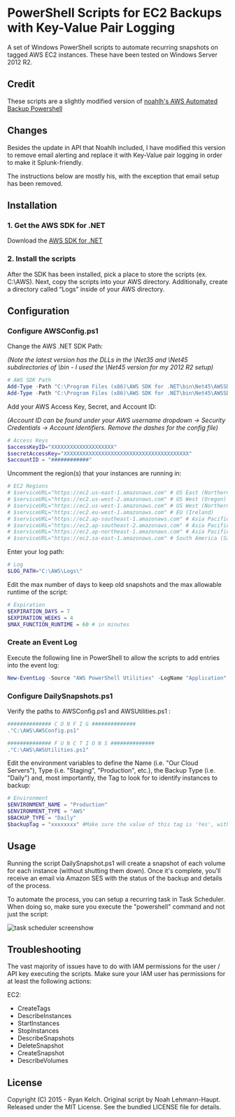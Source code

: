 # PowerShell Scripts for EC2 Backups with Key-Value Pair Logging

A set of Windows PowerShell scripts to automate recurring snapshots on tagged AWS EC2 instances.  These have been tested on Windows Server 2012 R2.

## Credit

These scripts are a slightly modified version of [noahlh's AWS Automated Backup Powershell](https://github.com/noahlh/aws-automated-backup-powershell)


## Changes

Besides the update in API that Noahlh included, I have modified this version to remove email alerting and replace it with Key-Value pair logging in order to make it Splunk-friendly.

The instructions below are mostly his, with the exception that email setup has been removed.

## Installation

### 1.  Get the AWS SDK for .NET

Download the [AWS SDK for .NET](http://aws.amazon.com/sdkfornet/)

### 2.  Install the scripts

After the SDK has been installed, pick a place to store the scripts (ex. C:\AWS). Next, copy the scripts into your AWS directory. Additionally, create a directory called “Logs” inside of your AWS directory.

## Configuration

### Configure AWSConfig.ps1

Change the AWS .NET SDK Path:

_(Note the latest version has the DLLs in the \Net35 and \Net45 subdirectories of \bin - I used the \Net45 version for my 2012 R2 setup)_

```PowerShell
# AWS SDK Path 
Add-Type -Path "C:\Program Files (x86)\AWS SDK for .NET\bin\Net45\AWSSDK.EC2.dll"
Add-Type -Path "C:\Program Files (x86)\AWS SDK for .NET\bin\Net45\AWSSDK.SimpleEmail.dll"
```

Add your AWS Access Key, Secret, and Account ID:

_(Account ID can be found under your AWS username dropdown -> Security Credentials -> Account Identifiers.  Remove the dashes for the config file)_

```PowerShell
# Access Keys
$accessKeyID="XXXXXXXXXXXXXXXXXXXX"
$secretAccessKey="XXXXXXXXXXXXXXXXXXXXXXXXXXXXXXXXXXXXXXXX"
$accountID = "############"
```

Uncomment the region(s) that your instances are running in:

```PowerShell
# EC2 Regions
# $serviceURL="https://ec2.us-east-1.amazonaws.com" # US East (Northern Virginia)
# $serviceURL="https://ec2.us-west-2.amazonaws.com" # US West (Oregon)
# $serviceURL="https://ec2.us-west-1.amazonaws.com" # US West (Northern California)
# $serviceURL="https://ec2.eu-west-1.amazonaws.com" # EU (Ireland)
# $serviceURL="https://ec2.ap-southeast-1.amazonaws.com" # Asia Pacific (Singapore)
# $serviceURL="https://ec2.ap-southeast-2.amazonaws.com" # Asia Pacific (Sydney)
# $serviceURL="https://ec2.ap-northeast-1.amazonaws.com" # Asia Pacific (Tokyo)
# $serviceURL="https://ec2.sa-east-1.amazonaws.com" # South America (Sao Paulo)
```

Enter your log path:

```PowerShell
# Log
$LOG_PATH="C:\AWS\Logs\"
```

Edit the max number of days to keep old snapshots and the max allowable runtime of the script:

```PowerShell
# Expiration
$EXPIRATION_DAYS = 7
$EXPIRATION_WEEKS = 4
$MAX_FUNCTION_RUNTIME = 60 # in minutes
```

### Create an Event Log

Execute the following line in PowerShell to allow the scripts to add entries into the event log:

```PowerShell
New-EventLog -Source "AWS PowerShell Utilities" -LogName "Application"
```

### Configure DailySnapshots.ps1

Verify the paths to AWSConfig.ps1 and AWSUtilities.ps1 :

```PowerShell
############## C O N F I G ##############
."C:\AWS\AWSConfig.ps1"

############## F U N C T I O N S ##############
."C:\AWS\AWSUtilities.ps1"
```

Edit the environment variables to define the Name (i.e. "Our Cloud Servers"), Type (i.e. "Staging", "Production", etc.), the Backup Type (i.e. "Daily") and, most importantly, the Tag to look for to identify instances to backup:

```PowerShell
# Environment
$ENVIRONMENT_NAME = "Production"
$ENVIRONMENT_TYPE = "AWS"
$BACKUP_TYPE = "Daily"
$backupTag = "xxxxxxxx" #Make sure the value of this tag is 'Yes', without the quotes, on the instances you want backed up
```
## Usage

Running the script DailySnapshot.ps1 will create a snapshot of each volume for each instance (without shutting them down).  Once it's complete, you'll receive an email via Amazon SES with the status of the backup and details of the process.

To automate the process, you can setup a recurring task in Task Scheduler.  When doing so, make sure you execute the "powershell" command and not just the script:

![task scheduler screenshow](http://i.imgur.com/07ozK3e.png)

## Troubleshooting

The vast majority of issues have to do with IAM permissions for the user / API key executing the scripts.  Make sure your IAM user has permissions for at least the following actions:

EC2:

  * CreateTags
  * DescribeInstances
  * StartInstances
  * StopInstances
  * DescribeSnapshots
  * DeleteSnapshot
  * CreateSnapshot
  * DescribeVolumes


## License

Copyright (C) 2015 - Ryan Kelch. Original script by Noah Lehmann-Haupt. Released under the MIT License. See the bundled LICENSE file for details.
